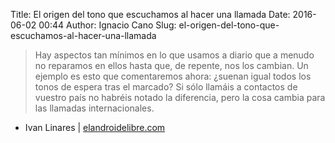 Title: El origen del tono que escuchamos al hacer una llamada
Date: 2016-06-02 00:44
Author: Ignacio Cano
Slug: el-origen-del-tono-que-escuchamos-al-hacer-una-llamada

> Hay aspectos tan mínimos en lo que usamos a diario que a menudo no reparamos
> en ellos hasta que, de repente, nos los cambian. Un ejemplo es esto que
> comentaremos ahora: ¿suenan igual todos los tonos de espera tras el marcado?
> Si sólo llamáis a contactos de vuestro país no habréis notado la
> diferencia, pero la cosa cambia para las llamadas internacionales.

- Ivan Linares | [elandroidelibre.com][]

  [elandroidelibre.com]: http://www.elandroidelibre.com/2016/06/historia-tonos-espera-llamadas.html
    "El origen del tono que escuchamos al hacer una llamada"
